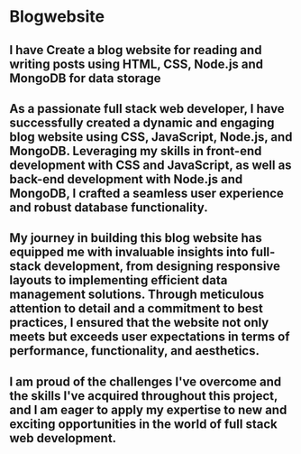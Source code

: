 # Blogwebsite
## I have Create a blog website for reading and writing posts using HTML, CSS, Node.js and MongoDB for data storage
## As a passionate full stack web developer, I have successfully created a dynamic and engaging blog website using CSS, JavaScript, Node.js, and MongoDB. Leveraging my skills in front-end development with CSS and JavaScript, as well as back-end development with Node.js and MongoDB, I crafted a seamless user experience and robust database functionality.

## My journey in building this blog website has equipped me with invaluable insights into full-stack development, from designing responsive layouts to implementing efficient data management solutions. Through meticulous attention to detail and a commitment to best practices, I ensured that the website not only meets but exceeds user expectations in terms of performance, functionality, and aesthetics.

## I am proud of the challenges I've overcome and the skills I've acquired throughout this project, and I am eager to apply my expertise to new and exciting opportunities in the world of full stack web development.


